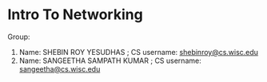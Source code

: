 # Intro To Networking
Group: 
1. Name: SHEBIN ROY YESUDHAS ; CS username: shebinroy@cs.wisc.edu
2. Name: SANGEETHA SAMPATH KUMAR ; CS username: sangeetha@cs.wisc.edu
